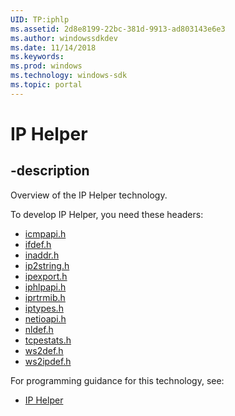 ```yaml
---
UID: TP:iphlp
ms.assetid: 2d8e8199-22bc-381d-9913-ad803143e6e3
ms.author: windowssdkdev
ms.date: 11/14/2018
ms.keywords: 
ms.prod: windows
ms.technology: windows-sdk
ms.topic: portal
---
```


# IP Helper

## -description

Overview of the IP Helper technology.

To develop IP Helper, you need these headers:

 * [icmpapi.h](../icmpapi/index.md)
 * [ifdef.h](../ifdef/index.md)
 * [inaddr.h](../inaddr/index.md)
 * [ip2string.h](../ip2string/index.md)
 * [ipexport.h](../ipexport/index.md)
 * [iphlpapi.h](../iphlpapi/index.md)
 * [iprtrmib.h](../iprtrmib/index.md)
 * [iptypes.h](../iptypes/index.md)
 * [netioapi.h](../netioapi/index.md)
 * [nldef.h](../nldef/index.md)
 * [tcpestats.h](../tcpestats/index.md)
 * [ws2def.h](../ws2def/index.md)
 * [ws2ipdef.h](../ws2ipdef/index.md)

For programming guidance for this technology, see:
* [IP Helper](/windows/desktop/iphlp)

